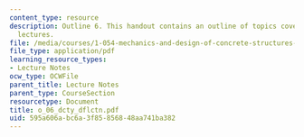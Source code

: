 ```yaml
---
content_type: resource
description: Outline 6. This handout contains an outline of topics covered in course
  lectures.
file: /media/courses/1-054-mechanics-and-design-of-concrete-structures-spring-2004/595a606abc6a3f85856848aa741ba382_o_06_dcty_dflctn.pdf
file_type: application/pdf
learning_resource_types:
- Lecture Notes
ocw_type: OCWFile
parent_title: Lecture Notes
parent_type: CourseSection
resourcetype: Document
title: o_06_dcty_dflctn.pdf
uid: 595a606a-bc6a-3f85-8568-48aa741ba382
---
```

